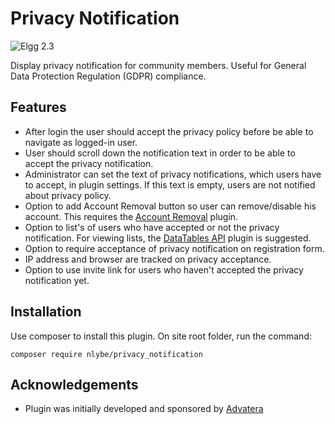 Privacy Notification
====================
![Elgg 2.3](https://img.shields.io/badge/Elgg-2.3-orange.svg?style=flat-square)

Display privacy notification for community members. Useful for General Data Protection Regulation (GDPR) compliance.

## Features

- After login the user should accept the privacy policy before be able to navigate as logged-in user.
- User should scroll down the notification text in order to be able to accept the privacy notification.
- Administrator can set the text of privacy notifications, which users have to accept, in plugin settings. If this text is empty, users are not notified about privacy policy.
- Option to add Account Removal button so user can remove/disable his account. This requires the [Account Removal](https://github.com/ColdTrick/account_removal) plugin.
- Option to list's of users who have accepted or not the privacy notification. For viewing lists, the [DataTables API](https://github.com/nlybe/Elgg-DataTablesAPI) plugin is suggested.
- Option to require acceptance of privacy notification on registration form.
- IP address and browser are tracked on privacy acceptance.
- Option to use invite link for users who haven't accepted the privacy notification yet. 

## Installation
Use composer to install this plugin. On site root folder, run the command:
```
composer require nlybe/privacy_notification
```

## Acknowledgements

 * Plugin was initially developed and sponsored by [Advatera](https://my.advatera.com/ "Advatera")


